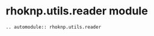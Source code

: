 # rhoknp.utils.reader module

```{eval-rst}
.. automodule:: rhoknp.utils.reader
```

```{toctree}

```
